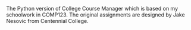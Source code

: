 The Python version of College Course Manager which is based on my schoolwork in COMP123. The original assignments are designed by Jake Nesovic from Centennial College.
